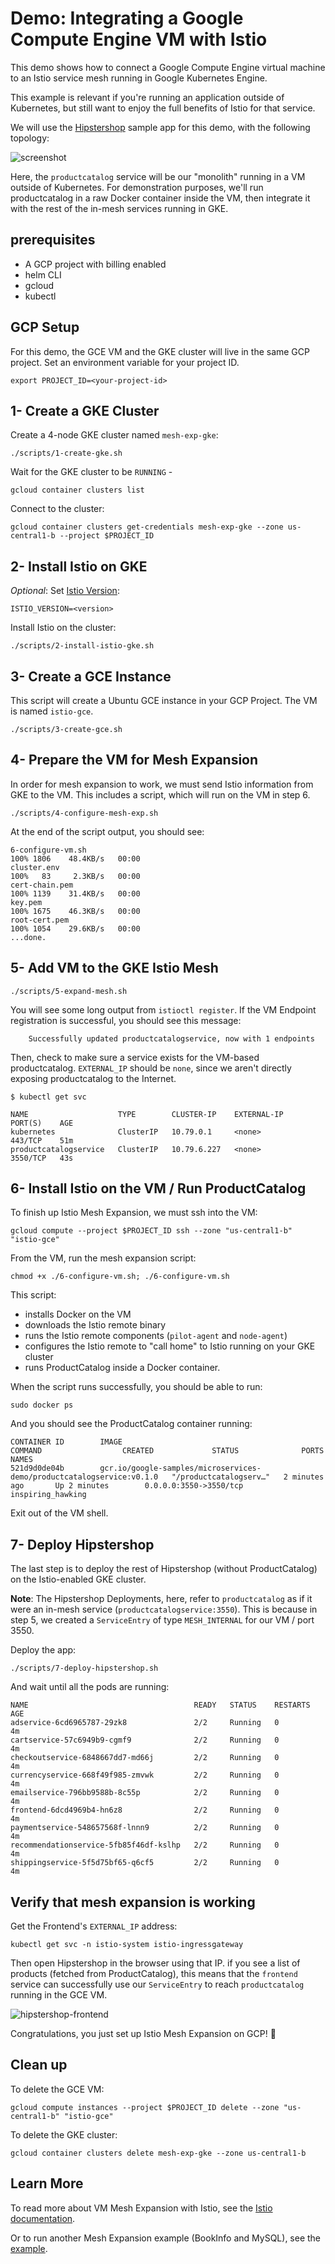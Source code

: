 # Demo: Integrating a Google Compute Engine VM with Istio

This demo shows how to connect a Google Compute Engine virtual machine to an Istio service
mesh running in Google Kubernetes Engine.

This example is relevant if you're running an application outside
of Kubernetes, but still want to enjoy the full benefits of Istio for that service.

We will use the [Hipstershop](https://github.com/GoogleCloudPlatform/microservices-demo) sample app for this demo, with the following topology:

![screenshot](screenshots/topology.png)

Here, the `productcatalog` service will be our "monolith" running in a VM outside of
Kubernetes. For demonstration purposes, we'll run productcatalog in a raw Docker container
inside the VM, then integrate it with the rest of the in-mesh services running in GKE.

## prerequisites

- A GCP project with billing enabled
- helm CLI
- gcloud
- kubectl


## GCP Setup

For this demo, the GCE VM and the GKE cluster will live in the same GCP project. Set an
environment variable for your project ID.


```
export PROJECT_ID=<your-project-id>
```

## 1- Create a GKE Cluster

Create a 4-node GKE cluster named `mesh-exp-gke`:

```
./scripts/1-create-gke.sh
```

Wait for the GKE cluster to be `RUNNING` -

```
gcloud container clusters list
```

Connect to the cluster:

```
gcloud container clusters get-credentials mesh-exp-gke --zone us-central1-b --project $PROJECT_ID
```

## 2- Install Istio on GKE

*Optional*: Set [Istio Version](https://github.com/istio/istio/releases):

```
ISTIO_VERSION=<version>
```

Install Istio on the cluster:

```
./scripts/2-install-istio-gke.sh
```

## 3- Create a GCE Instance

This script will create a Ubuntu GCE instance in your GCP Project. The VM is named `istio-gce`.

```
./scripts/3-create-gce.sh
```

## 4- Prepare the VM for Mesh Expansion

In order for mesh expansion to work, we must send Istio information from GKE to the VM.
This includes a script, which will run on the VM in step 6.

```
./scripts/4-configure-mesh-exp.sh
```

At the end of the script output, you should see:

```
6-configure-vm.sh                                                    100% 1806    48.4KB/s   00:00
cluster.env                                                          100%   83     2.3KB/s   00:00
cert-chain.pem                                                       100% 1139    31.4KB/s   00:00
key.pem                                                              100% 1675    46.3KB/s   00:00
root-cert.pem                                                        100% 1054    29.6KB/s   00:00
...done.
```

## 5- Add VM to the GKE Istio Mesh

```
./scripts/5-expand-mesh.sh
```

You will see some long output from `istioctl register`. If the VM Endpoint registration
is successful, you should see this message:

```
	Successfully updated productcatalogservice, now with 1 endpoints
```

Then, check to make sure a service exists for the VM-based productcatalog.
`EXTERNAL_IP` should be `none`, since we aren't directly exposing productcatalog to the Internet.

```
$ kubectl get svc

NAME                    TYPE        CLUSTER-IP    EXTERNAL-IP   PORT(S)    AGE
kubernetes              ClusterIP   10.79.0.1     <none>        443/TCP    51m
productcatalogservice   ClusterIP   10.79.6.227   <none>        3550/TCP   43s
```

## 6- Install Istio on the VM / Run ProductCatalog

To finish up Istio Mesh Expansion, we must ssh into the VM:

```
gcloud compute --project $PROJECT_ID ssh --zone "us-central1-b" "istio-gce"
```

From the VM, run the mesh expansion script:

```
chmod +x ./6-configure-vm.sh; ./6-configure-vm.sh
```

This script:
- installs Docker on the VM
- downloads the Istio remote binary
- runs the Istio remote components (`pilot-agent` and `node-agent`)
- configures the Istio remote to "call home" to Istio running on your GKE cluster
- runs ProductCatalog inside a Docker container.

When the script runs successfully, you should be able to run:

```
sudo docker ps
```

And you should see the ProductCatalog container running:
```
CONTAINER ID        IMAGE                                                                   COMMAND                  CREATED             STATUS              PORTS                    NAMES
521d9d0de04b        gcr.io/google-samples/microservices-demo/productcatalogservice:v0.1.0   "/productcatalogserv…"   2 minutes ago       Up 2 minutes        0.0.0.0:3550->3550/tcp   inspiring_hawking
```

Exit out of the VM shell.

## 7- Deploy Hipstershop

The last step is to deploy the rest of Hipstershop (without ProductCatalog) on the Istio-enabled GKE
cluster.

**Note**: The Hipstershop Deployments, here, refer to `productcatalog` as if it were an
in-mesh service (`productcatalogservice:3550`). This is because in step 5, we created a
`ServiceEntry` of type `MESH_INTERNAL` for our VM / port 3550.

Deploy the app:

```
./scripts/7-deploy-hipstershop.sh
```

And wait until all the pods are running:

```
NAME                                     READY   STATUS    RESTARTS   AGE
adservice-6cd6965787-29zk8               2/2     Running   0          4m
cartservice-57c6949b9-cgmf9              2/2     Running   0          4m
checkoutservice-6848667dd7-md66j         2/2     Running   0          4m
currencyservice-668f49f985-zmvwk         2/2     Running   0          4m
emailservice-796bb9588b-8c55p            2/2     Running   0          4m
frontend-6dcd4969b4-hn6z8                2/2     Running   0          4m
paymentservice-548657568f-lnnn9          2/2     Running   0          4m
recommendationservice-5fb85f46df-kslhp   2/2     Running   0          4m
shippingservice-5f5d75bf65-q6cf5         2/2     Running   0          4m
```

## Verify that mesh expansion is working

Get the Frontend's `EXTERNAL_IP` address:

```
kubectl get svc -n istio-system istio-ingressgateway
```


Then open Hipstershop in the browser using that IP. if you see a list of products (fetched
from ProductCatalog), this means that the `frontend` service can successfully use our
`ServiceEntry` to reach `productcatalog` running in the GCE VM.

![hipstershop-frontend](screenshots/hipstershop-default.png)

Congratulations, you just set up Istio Mesh Expansion on GCP! 🎉

## Clean up

To delete the GCE VM:

```
gcloud compute instances --project $PROJECT_ID delete --zone "us-central1-b" "istio-gce"
```

To delete the GKE cluster:

```
gcloud container clusters delete mesh-exp-gke --zone us-central1-b
```


## Learn More

To read more about VM Mesh Expansion with Istio, see the [Istio documentation](https://preliminary.istio.io/docs/setup/kubernetes/additional-setup/mesh-expansion/).

Or to run another Mesh Expansion example (BookInfo and MySQL), see the
[example](https://preliminary.istio.io/docs/examples/integrating-vms/).
